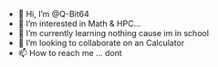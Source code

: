 - 👋 Hi, I’m @Q-Bit64
- 👀 I’m interested in Math & HPC...
- 🌱 I’m currently learning nothing cause im in school
- 💞️ I’m looking to collaborate on an Calculator
- 📫 How to reach me ... dont

<!---
Q-Bit64/Q-Bit64 is a ✨ special ✨ repository because its `README.md` (this file) appears on your GitHub profile.
You can click the Preview link to take a look at your changes.
--->

